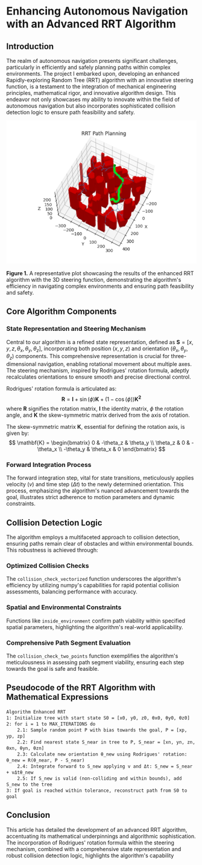 # Enhancing Autonomous Navigation with an Advanced RRT Algorithm

## Introduction

The realm of autonomous navigation presents significant challenges, particularly in efficiently and safely planning paths within complex environments. The project I embarked upon, developing an enhanced Rapidly-exploring Random Tree (RRT) algorithm with an innovative steering function, is a testament to the integration of mechanical engineering principles, mathematical rigor, and innovative algorithm design. This endeavor not only showcases my ability to innovate within the field of autonomous navigation but also incorporates sophisticated collision detection logic to ensure path feasibility and safety.

![RRT Steering](rrt_steering.png)

**Figure 1.** A representative plot showcasing the results of the enhanced RRT algorithm with the 3D steering function, demonstrating the algorithm's efficiency in navigating complex environments and ensuring path feasibility and safety.

## Core Algorithm Components

### State Representation and Steering Mechanism

Central to our algorithm is a refined state representation, defined as $\mathbf{S} = [x, y, z, \theta_x, \theta_y, \theta_z]$, incorporating both position $(x, y, z)$ and orientation $(\theta_x, \theta_y, \theta_z)$ components. This comprehensive representation is crucial for three-dimensional navigation, enabling rotational movement about multiple axes. The steering mechanism, inspired by Rodrigues' rotation formula, adeptly recalculates orientations to ensure smooth and precise directional control.

Rodrigues' rotation formula is articulated as:
$$
\mathbf{R} = \mathbf{I} + \sin(\phi)\mathbf{K} + (1 - \cos(\phi))\mathbf{K^2}
$$
where $\mathbf{R}$ signifies the rotation matrix, $\mathbf{I}$ the identity matrix, $\phi$ the rotation angle, and $\mathbf{K}$ the skew-symmetric matrix derived from the axis of rotation.

The skew-symmetric matrix $\mathbf{K}$, essential for defining the rotation axis, is given by:
$$
\mathbf{K} = \begin{bmatrix}
0 & -\theta_z & \theta_y \\
\theta_z & 0 & -\theta_x \\
-\theta_y & \theta_x & 0
\end{bmatrix}
$$

### Forward Integration Process

The forward integration step, vital for state transitions, meticulously applies velocity $(v)$ and time step $(\Delta t)$ to the newly determined orientation. This process, emphasizing the algorithm's nuanced advancement towards the goal, illustrates strict adherence to motion parameters and dynamic constraints.

## Collision Detection Logic

The algorithm employs a multifaceted approach to collision detection, ensuring paths remain clear of obstacles and within environmental bounds. This robustness is achieved through:

### Optimized Collision Checks

The `collision_check_vectorized` function underscores the algorithm's efficiency by utilizing numpy's capabilities for rapid potential collision assessments, balancing performance with accuracy.

### Spatial and Environmental Constraints

Functions like `inside_environment` confirm path viability within specified spatial parameters, highlighting the algorithm's real-world applicability.

### Comprehensive Path Segment Evaluation

The `collision_check_two_points` function exemplifies the algorithm's meticulousness in assessing path segment viability, ensuring each step towards the goal is safe and feasible.

## Pseudocode of the RRT Algorithm with Mathematical Expressions

```plaintext
Algorithm Enhanced RRT
1: Initialize tree with start state S0 = [x0, y0, z0, θx0, θy0, θz0]
2: for i = 1 to MAX_ITERATIONS do
    2.1: Sample random point P with bias towards the goal, P = [xp, yp, zp]
    2.2: Find nearest state S_near in tree to P, S_near = [xn, yn, zn, θxn, θyn, θzn]
    2.3: Calculate new orientation θ_new using Rodrigues' rotation: θ_new = R(θ_near, P - S_near)
    2.4: Integrate forward to S_new applying v and Δt: S_new = S_near + vΔtθ_new
    2.5: If S_new is valid (non-colliding and within bounds), add S_new to the tree
3: If goal is reached within tolerance, reconstruct path from S0 to goal
```

## Conclusion
This article has detailed the development of an advanced RRT algorithm, accentuating its mathematical underpinnings and algorithmic sophistication. The incorporation of Rodrigues' rotation formula within the steering mechanism, combined with a comprehensive state representation and robust collision detection logic, highlights the algorithm's capability
